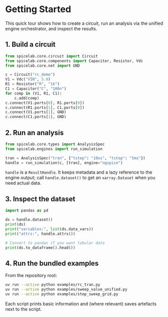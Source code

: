 # Getting Started

This quick tour shows how to create a circuit, run an analysis via the unified
engine orchestrator, and inspect the results.

## 1. Build a circuit
```python
from spicelab.core.circuit import Circuit
from spicelab.core.components import Capacitor, Resistor, Vdc
from spicelab.core.net import GND

c = Circuit("rc_demo")
V1 = Vdc("VIN", 5.0)
R1 = Resistor("R", "1k")
C1 = Capacitor("C", "100n")
for comp in (V1, R1, C1):
    c.add(comp)
c.connect(V1.ports[0], R1.ports[0])
c.connect(R1.ports[1], C1.ports[0])
c.connect(V1.ports[1], GND)
c.connect(C1.ports[1], GND)
```

## 2. Run an analysis
```python
from spicelab.core.types import AnalysisSpec
from spicelab.engines import run_simulation

tran = AnalysisSpec("tran", {"tstep": "10us", "tstop": "5ms"})
handle = run_simulation(c, [tran], engine="ngspice")
```

`handle` is a `ResultHandle`. It keeps metadata and a lazy reference to the
engine output; call `handle.dataset()` to get an `xarray.Dataset` when you need
actual data.

## 3. Inspect the dataset
```python
import pandas as pd

ds = handle.dataset()
print(ds)
print("variables:", list(ds.data_vars))
print("attrs:", handle.attrs())

# Convert to pandas if you want tabular data
print(ds.to_dataframe().head())
```

## 4. Run the bundled examples

From the repository root:
```bash
uv run --active python examples/rc_tran.py
uv run --active python examples/sweep_value_unified.py
uv run --active python examples/step_sweep_grid.py
```
Each script prints basic information and (where relevant) saves artefacts next
to the script.
